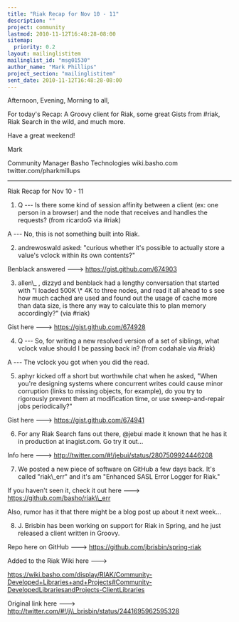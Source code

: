 ```yaml
---
title: "Riak Recap for Nov 10 - 11"
description: ""
project: community
lastmod: 2010-11-12T16:48:28-08:00
sitemap:
  priority: 0.2
layout: mailinglistitem
mailinglist_id: "msg01530"
author_name: "Mark Phillips"
project_section: "mailinglistitem"
sent_date: 2010-11-12T16:48:28-08:00
---
```



Afternoon, Evening, Morning to all,

For today's Recap: A Groovy client for Riak, some great Gists from
#riak, Riak Search in the wild, and much more.

Have a great weekend!

Mark

Community Manager
Basho Technologies
wiki.basho.com
twitter.com/pharkmillups

----

Riak Recap for Nov 10 - 11

1) Q --- Is there some kind of session affinity between a client (ex:
one person in a browser) and the node that receives and handles the
requests? (from ricardoG via #riak)

 A --- No, this is not something built into Riak.

2) andrewoswald asked: "curious whether it's possible to actually
store a value's vclock within its own contents?"

Benblack answered ---&gt; https://gist.github.com/674903

3) allen\\_ , dizzyd and benblack had a lengthy conversation that
started with "I loaded 500K \\* 4K to three nodes, and read it all ahead
to s
see how much cached are used and found out the usage of cache more
than data size, is there any way to calculate this to plan memory
accordingly?" (via #riak)

Gist here ---&gt; https://gist.github.com/674928

4) Q --- So, for writing a new resolved version of a set of siblings,
what vclock value should I be passing back in? (from codahale via
#riak)

 A --- The vclock you got when you did the read.

5) aphyr kicked off a short but worthwhile chat when he asked, "When
you're designing systems where concurrent writes could
cause minor corruption (links to missing objects, for example), do
you try to rigorously prevent them at modification time, or
use sweep-and-repair jobs periodically?"

Gist here ---&gt; https://gist.github.com/674941

6) For any Riak Search fans out there, @jebui made it known that he
has it in production at inagist.com. Go try it out...

Info here ---&gt; http://twitter.com/#!/jebui/status/2807509924446208

7) We posted a new piece of software on GitHub a few days back. It's
called "riak\\_err" and it's am "Enhanced SASL Error Logger for Riak."

If you haven't seen it, check it out here ---&gt; https://github.com/basho/riak\\_err

Also, rumor has it that there might be a blog post up about it next week...

8) J. Brisbin has been working on support for Riak in Spring, and he
just released a client written in Groovy.

Repo here on GitHub ---&gt; https://github.com/jbrisbin/spring-riak

Added to the Riak Wiki here ---&gt;

https://wiki.basho.com/display/RIAK/Community-Developed+Libraries+and+Projects#Community-DevelopedLibrariesandProjects-ClientLibraries

Original link here ---&gt; http://twitter.com/#!/j\\_brisbin/status/2441695962595328

